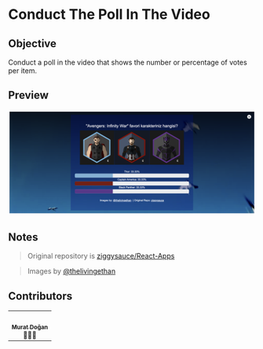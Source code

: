 # Conduct The Poll In The Video

## Objective

Conduct a poll in the video that shows the number or percentage of votes per item.

## Preview

![Preview](assets/preview.png)

## Notes

> Original repository is [ziggysauce/React-Apps](https://github.com/ziggysauce/React-Apps)

> Images by [@thelivingethan](https://www.instagram.com/thelivingethan/?hl=en)

## Contributors

<table>
  <tr>
    <td align="center"><a href="https://github.com/muratdogan17" target="_blank"><img src="https://avatars0.githubusercontent.com/u/8065824?s=460&u=e4df37419caee81acf4c3288f5d767c970ed327d&v=3" width="100px;" alt=""/><br /><sub><b>Murat Doğan</b></sub></a><br />🚧👀🤔</td>
  </tr>
</table>

